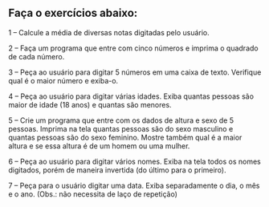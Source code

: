 ## Faça o exercícios abaixo:

1 – Calcule a média de diversas notas digitadas pelo usuário.

2 – Faça um programa que entre com cinco números e imprima o quadrado de cada número.

3 – Peça ao usuário para digitar 5 números em uma caixa de texto. Verifique qual é o maior número e exiba-o.

4 – Peça ao usuário para digitar várias idades. Exiba quantas pessoas são maior de idade (18 anos) e quantas são menores.

5 – Crie um programa que entre com os dados de altura e sexo de 5 pessoas. Imprima na tela quantas pessoas são do sexo masculino e quantas pessoas são do sexo feminino. Mostre também qual é a maior altura e se essa altura é de um homem ou uma mulher.

6 – Peça ao usuário para digitar vários nomes. Exiba na tela todos os nomes digitados, porém de maneira invertida (do último para o primeiro).

7 – Peça para o usuário digitar uma data. Exiba separadamente o dia, o mês e o ano. (Obs.: não necessita de laço de repetição)
